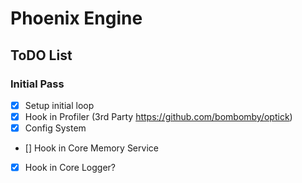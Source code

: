 # Phoenix Engine
 
## ToDO List
### Initial Pass

- [x] Setup initial loop
- [x] Hook in Profiler (3rd Party https://github.com/bombomby/optick)
- [x] Config System
- [] Hook in Core Memory Service
- [x] Hook in Core Logger?